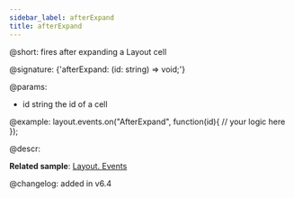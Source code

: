 ```yaml
---
sidebar_label: afterExpand
title: afterExpand
---          
```


@short: fires after expanding a Layout cell

@signature: {'afterExpand: (id: string) => void;'}

@params:
- id		string		the id of a cell

@example:
layout.events.on("AfterExpand", function(id){
	// your logic here
});


@descr:

**Related sample**: [Layout. Events](https://snippet.dhtmlx.com/fyxw0map)

@changelog:
added in v6.4


